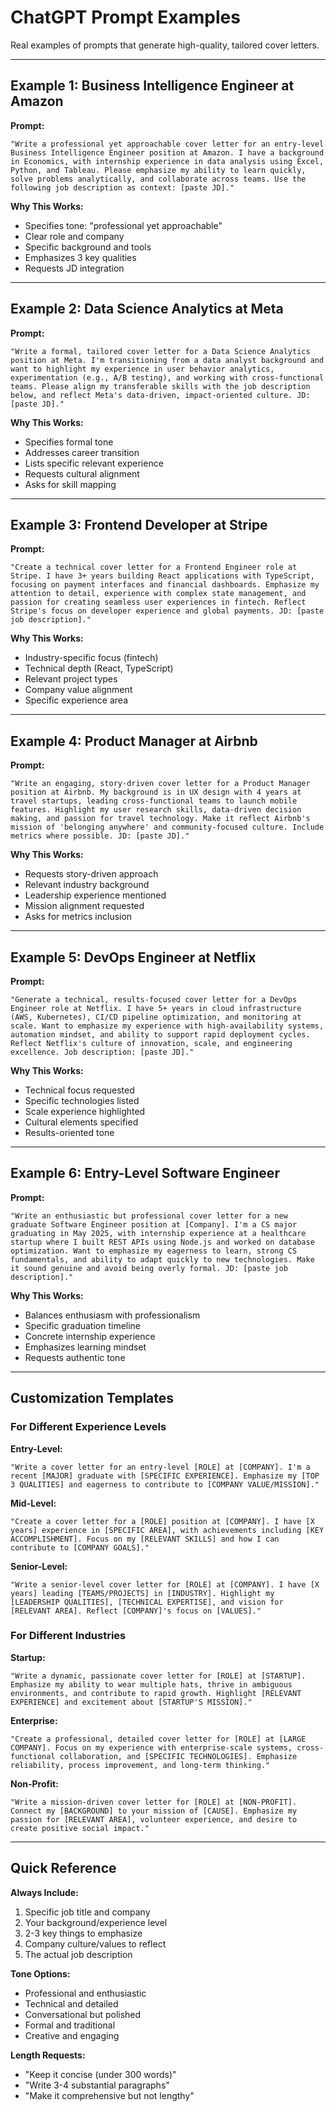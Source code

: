 # ChatGPT Prompt Examples

Real examples of prompts that generate high-quality, tailored cover letters.

---

## Example 1: Business Intelligence Engineer at Amazon

**Prompt:**
```
"Write a professional yet approachable cover letter for an entry-level Business Intelligence Engineer position at Amazon. I have a background in Economics, with internship experience in data analysis using Excel, Python, and Tableau. Please emphasize my ability to learn quickly, solve problems analytically, and collaborate across teams. Use the following job description as context: [paste JD]."
```

**Why This Works:**
- Specifies tone: "professional yet approachable"
- Clear role and company
- Specific background and tools
- Emphasizes 3 key qualities
- Requests JD integration

---

## Example 2: Data Science Analytics at Meta

**Prompt:**
```
"Write a formal, tailored cover letter for a Data Science Analytics position at Meta. I'm transitioning from a data analyst background and want to highlight my experience in user behavior analytics, experimentation (e.g., A/B testing), and working with cross-functional teams. Please align my transferable skills with the job description below, and reflect Meta's data-driven, impact-oriented culture. JD: [paste JD]."
```

**Why This Works:**
- Specifies formal tone
- Addresses career transition
- Lists specific relevant experience
- Requests cultural alignment
- Asks for skill mapping

---

## Example 3: Frontend Developer at Stripe

**Prompt:**
```
"Create a technical cover letter for a Frontend Engineer role at Stripe. I have 3+ years building React applications with TypeScript, focusing on payment interfaces and financial dashboards. Emphasize my attention to detail, experience with complex state management, and passion for creating seamless user experiences in fintech. Reflect Stripe's focus on developer experience and global payments. JD: [paste job description]."
```

**Why This Works:**
- Industry-specific focus (fintech)
- Technical depth (React, TypeScript)
- Relevant project types
- Company value alignment
- Specific experience area

---

## Example 4: Product Manager at Airbnb

**Prompt:**
```
"Write an engaging, story-driven cover letter for a Product Manager position at Airbnb. My background is in UX design with 4 years at travel startups, leading cross-functional teams to launch mobile features. Highlight my user research skills, data-driven decision making, and passion for travel technology. Make it reflect Airbnb's mission of 'belonging anywhere' and community-focused culture. Include metrics where possible. JD: [paste JD]."
```

**Why This Works:**
- Requests story-driven approach
- Relevant industry background
- Leadership experience mentioned
- Mission alignment requested
- Asks for metrics inclusion

---

## Example 5: DevOps Engineer at Netflix

**Prompt:**
```
"Generate a technical, results-focused cover letter for a DevOps Engineer role at Netflix. I have 5+ years in cloud infrastructure (AWS, Kubernetes), CI/CD pipeline optimization, and monitoring at scale. Want to emphasize my experience with high-availability systems, automation mindset, and ability to support rapid deployment cycles. Reflect Netflix's culture of innovation, scale, and engineering excellence. Job description: [paste JD]."
```

**Why This Works:**
- Technical focus requested
- Specific technologies listed
- Scale experience highlighted
- Cultural elements specified
- Results-oriented tone

---

## Example 6: Entry-Level Software Engineer

**Prompt:**
```
"Write an enthusiastic but professional cover letter for a new graduate Software Engineer position at [Company]. I'm a CS major graduating in May 2025, with internship experience at a healthcare startup where I built REST APIs using Node.js and worked on database optimization. Want to emphasize my eagerness to learn, strong CS fundamentals, and ability to adapt quickly to new technologies. Make it sound genuine and avoid being overly formal. JD: [paste job description]."
```

**Why This Works:**
- Balances enthusiasm with professionalism
- Specific graduation timeline
- Concrete internship experience
- Emphasizes learning mindset
- Requests authentic tone

---

## Customization Templates

### For Different Experience Levels

**Entry-Level:**
```
"Write a cover letter for an entry-level [ROLE] at [COMPANY]. I'm a recent [MAJOR] graduate with [SPECIFIC EXPERIENCE]. Emphasize my [TOP 3 QUALITIES] and eagerness to contribute to [COMPANY VALUE/MISSION]."
```

**Mid-Level:**
```
"Create a cover letter for a [ROLE] position at [COMPANY]. I have [X years] experience in [SPECIFIC AREA], with achievements including [KEY ACCOMPLISHMENT]. Focus on my [RELEVANT SKILLS] and how I can contribute to [COMPANY GOALS]."
```

**Senior-Level:**
```
"Write a senior-level cover letter for [ROLE] at [COMPANY]. I have [X years] leading [TEAMS/PROJECTS] in [INDUSTRY]. Highlight my [LEADERSHIP QUALITIES], [TECHNICAL EXPERTISE], and vision for [RELEVANT AREA]. Reflect [COMPANY]'s focus on [VALUES]."
```

### For Different Industries

**Startup:**
```
"Write a dynamic, passionate cover letter for [ROLE] at [STARTUP]. Emphasize my ability to wear multiple hats, thrive in ambiguous environments, and contribute to rapid growth. Highlight [RELEVANT EXPERIENCE] and excitement about [STARTUP'S MISSION]."
```

**Enterprise:**
```
"Create a professional, detailed cover letter for [ROLE] at [LARGE COMPANY]. Focus on my experience with enterprise-scale systems, cross-functional collaboration, and [SPECIFIC TECHNOLOGIES]. Emphasize reliability, process improvement, and long-term thinking."
```

**Non-Profit:**
```
"Write a mission-driven cover letter for [ROLE] at [NON-PROFIT]. Connect my [BACKGROUND] to your mission of [CAUSE]. Emphasize my passion for [RELEVANT AREA], volunteer experience, and desire to create positive social impact."
```

---

## Quick Reference

**Always Include:**
1. Specific job title and company
2. Your background/experience level
3. 2-3 key things to emphasize
4. Company culture/values to reflect
5. The actual job description

**Tone Options:**
- Professional and enthusiastic
- Technical and detailed
- Conversational but polished
- Formal and traditional
- Creative and engaging

**Length Requests:**
- "Keep it concise (under 300 words)"
- "Write 3-4 substantial paragraphs"
- "Make it comprehensive but not lengthy"